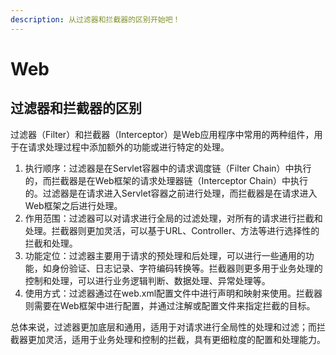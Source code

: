 ```yaml
---
description: 从过滤器和拦截器的区别开始吧！
---
```


# Web

## 过滤器和拦截器的区别

过滤器（Filter）和拦截器（Interceptor）是Web应用程序中常用的两种组件，用于在请求处理过程中添加额外的功能或进行特定的处理。

1. 执行顺序：过滤器是在Servlet容器中的请求调度链（Filter Chain）中执行的，而拦截器是在Web框架的请求处理器链（Interceptor Chain）中执行的。过滤器是在请求进入Servlet容器之前进行处理，而拦截器是在请求进入Web框架之后进行处理。
2. 作用范围：过滤器可以对请求进行全局的过滤处理，对所有的请求进行拦截和处理。拦截器则更加灵活，可以基于URL、Controller、方法等进行选择性的拦截和处理。
3. 功能定位：过滤器主要用于请求的预处理和后处理，可以进行一些通用的功能，如身份验证、日志记录、字符编码转换等。拦截器则更多用于业务处理的控制和处理，可以进行业务逻辑判断、数据处理、异常处理等。
4. 使用方式：过滤器通过在web.xml配置文件中进行声明和映射来使用。拦截器则需要在Web框架中进行配置，并通过注解或配置文件来指定拦截的目标。

总体来说，过滤器更加底层和通用，适用于对请求进行全局性的处理和过滤；而拦截器更加灵活，适用于业务处理和控制的拦截，具有更细粒度的配置和处理能力。
